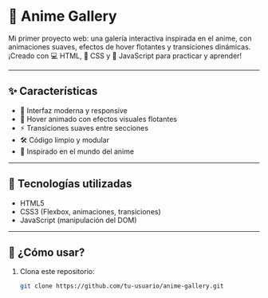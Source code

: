 # 🌸 Anime Gallery

Mi primer proyecto web: una galería interactiva inspirada en el anime, con animaciones suaves, efectos de hover flotantes y transiciones dinámicas.  
¡Creado con 💻 HTML, 🎨 CSS y 🧠 JavaScript para practicar y aprender!

---

## ✨ Características

- 🎯 Interfaz moderna y responsive
- 🌈 Hover animado con efectos visuales flotantes
- ⚡ Transiciones suaves entre secciones
- 🛠️ Código limpio y modular
- 🎌 Inspirado en el mundo del anime

---

## 🧩 Tecnologías utilizadas

- HTML5
- CSS3 (Flexbox, animaciones, transiciones)
- JavaScript (manipulación del DOM)

---
## 🚀 ¿Cómo usar?

1. Clona este repositorio:
   ```bash
   git clone https://github.com/tu-usuario/anime-gallery.git

